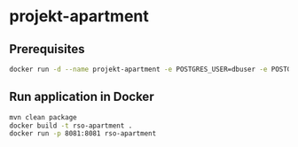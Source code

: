 # projekt-apartment
## Prerequisites

```bash
docker run -d --name projekt-apartment -e POSTGRES_USER=dbuser -e POSTGRES_PASSWORD=postgres -e POSTGRES_DB=apartment -p 5433:5432 postgres:latest
```

## Run application in Docker

```bash
mvn clean package
docker build -t rso-apartment .
docker run -p 8081:8081 rso-apartment
```